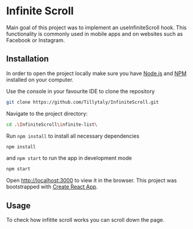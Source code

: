 # Infinite Scroll

Main goal of this project was to implement an useInfiniteScroll hook. This functionality is commonly used in mobile apps and on websites such as Facebook or Instagram.


## Installation 
In order to open the project locally make sure you have [Node.js](https://nodejs.org/en/) and [NPM](https://www.npmjs.com/package/npm) installed on your computer.

Use the console in your favourite IDE to clone the repository

```bash
git clone https://github.com/Tillytaly/InfiniteScroll.git
```

Navigate to the project directory:

```bash
cd .\InfiniteScroll\infinite-list\
```

Run  `npm install` to install all necessary dependencies

```bash
npm install
```

and  `npm start` to run the app in development mode

```bash
npm start
```

Open [http://localhost:3000](http://localhost:3000) to view it in the browser.
This project was bootstrapped with [Create React App](https://github.com/facebook/create-react-app).

## Usage

To check how infitite scroll works you can scroll down the page.